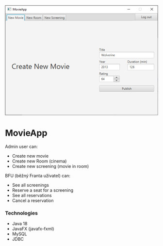 ![Title image](./docs/img/title%20image.png)

# MovieApp

Admin user can:
- Create new movie
- Create new Room (cinema)
- Create new screening (movie in room)

BFU (běžný Franta uživatel) can:
- See all screenings
- Reserve a seat for a screening
- See all reservations
- Cancel a reservation

### Technologies

- Java 18
- JavaFX (javafx-fxml)
- MySQL
- JDBC